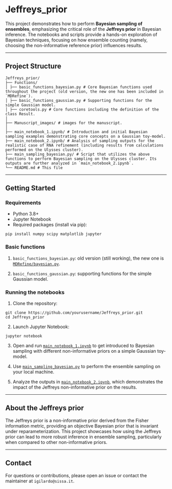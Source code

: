 # Jeffreys_prior

This project demonstrates how to perform **Bayesian sampling of ensembles**, emphasizing the critical role of the **Jeffreys prior** in Bayesian inference. The notebooks and scripts provide a hands-on exploration of Bayesian techniques, focusing on how ensemble counting (namely, choosing the non-informative reference prior) influences results.

---

## Project Structure

```
Jeffreys_prior/
├── Functions/
│ ├── basic_functions_bayesian.py # Core Bayesian functions used throughout the project (old version, the new one has been included in `MDRefine`).
│ ├── basic_functions_gaussian.py # Supporting functions for the simple Gaussian model.
│ ├── coretools.py # Core functions including the definition of the class Result.
│
├── Manuscript_images/ # images for the manuscript.
│
├── main_notebook_1.ipynb/ # Introduction and initial Bayesian sampling examples demonstrating core concepts on a Gaussian toy-model. 
├── main_notebook_2.ipynb/ # Analysis of sampling outputs for the realistic case of RNA refinement (including results from calculations performed on the Ulysses cluster).
├── main_sampling_bayesian.py/ # Script that utilizes the above functions to perform Bayesian sampling on the Ulysses cluster. Its outputs are further analyzed in `main_notebook_2.ipynb`.
└── README.md # This file
```

---

## Getting Started

### Requirements

- Python 3.8+
- Jupyter Notebook
- Required packages (install via pip):  

```
pip install numpy scipy matplotlib jupyter
```

### Basic functions

1. `basic_functions_bayesian.py`: old version (still working), the new one is [`MDRefine/bayesian.py`](https://github.com/bussilab/MDRefine/blob/master/MDRefine/bayesian.py).

2. `basic_functions_gaussian.py`: supporting functions for the simple Gaussian model.

### Running the notebooks

1. Clone the repository:

```
git clone https://github.com/yourusername/Jeffreys_prior.git
cd Jeffreys_prior
```

2. Launch Jupyter Notebook:

```
jupyter notebook
```

3. Open and run [`main_notebook_1.ipynb`](main_notebook_1.ipynb) to get introduced to Bayesian sampling with different non-informative priors on a simple Gaussian toy-model.

4. Use [`main_sampling_bayesian.py`](main_sampling_bayesian.py) to perform the ensemble sampling on your local machine.

5. Analyze the outputs in [`main_notebook_2.ipynb`](main_notebook_2.ipynb), which demonstrates the impact of the Jeffreys non-informative prior on the results.

---

## About the Jeffreys prior

The Jeffreys prior is a non-informative prior derived from the Fisher information metric, providing an objective Bayesian prior that is invariant under reparameterization. This project showcases how using the Jeffreys prior can lead to more robust inference in ensemble sampling, particularly when compared to other non-informative priors.

---

## Contact

For questions or contributions, please open an issue or contact the maintainer at `igilardo@sissa.it`.